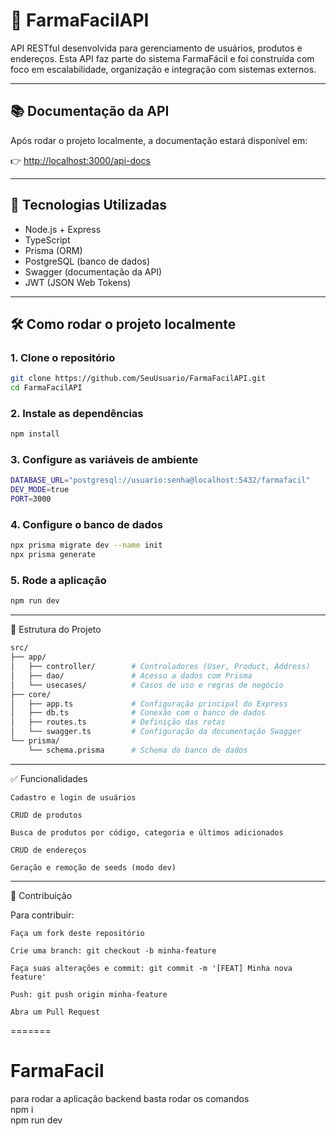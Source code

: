 # 💊 FarmaFacilAPI

API RESTful desenvolvida para gerenciamento de usuários, produtos e endereços. Esta API faz parte do sistema FarmaFácil e foi construída com foco em escalabilidade, organização e integração com sistemas externos.

---

## 📚 Documentação da API

Após rodar o projeto localmente, a documentação estará disponível em:

👉 [http://localhost:3000/api-docs](http://localhost:3000/api-docs)

---

## 🚀 Tecnologias Utilizadas

- Node.js + Express
- TypeScript
- Prisma (ORM)
- PostgreSQL (banco de dados)
- Swagger (documentação da API)
- JWT (JSON Web Tokens) 
---

## 🛠️ Como rodar o projeto localmente

### 1. Clone o repositório

```bash
git clone https://github.com/SeuUsuario/FarmaFacilAPI.git
cd FarmaFacilAPI
```

### 2. Instale as dependências
```bash
npm install
```

### 3. Configure as variáveis de ambiente
```bash
DATABASE_URL="postgresql://usuario:senha@localhost:5432/farmafacil"
DEV_MODE=true
PORT=3000
```

### 4. Configure o banco de dados
```bash
npx prisma migrate dev --name init
npx prisma generate
```

### 5. Rode a aplicação
```bash
npm run dev
```

___
📁 Estrutura do Projeto

```bash
src/
├── app/
│   ├── controller/        # Controladores (User, Product, Address)
│   ├── dao/               # Acesso a dados com Prisma
│   └── usecases/          # Casos de uso e regras de negócio
├── core/
│   ├── app.ts             # Configuração principal do Express
│   ├── db.ts              # Conexão com o banco de dados
│   ├── routes.ts          # Definição das rotas
│   └── swagger.ts         # Configuração da documentação Swagger
└── prisma/
    └── schema.prisma      # Schema do banco de dados

```

___
✅ Funcionalidades

    Cadastro e login de usuários

    CRUD de produtos

    Busca de produtos por código, categoria e últimos adicionados

    CRUD de endereços

    Geração e remoção de seeds (modo dev)
    
___
👥 Contribuição

Para contribuir:

    Faça um fork deste repositório

    Crie uma branch: git checkout -b minha-feature

    Faça suas alterações e commit: git commit -m '[FEAT] Minha nova feature'

    Push: git push origin minha-feature

    Abra um Pull Request
=======
# FarmaFacil
para rodar a aplicação backend basta rodar os comandos  
npm i  
npm run dev
